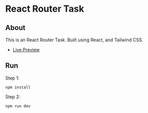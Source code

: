 # React Router Task
## About
This is an React Router Task. Built using React, and Tailwind CSS.

- [Live Preview]()

## Run
Step 1:
```
npm install
```
Step 2:
```
npm run dev
```
